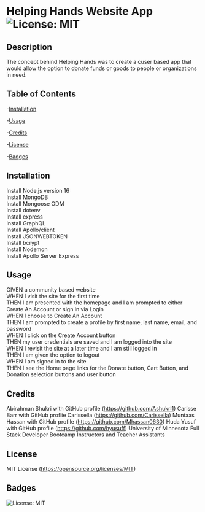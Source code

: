 # Helping Hands Website App ![License: MIT](https://img.shields.io/badge/License-MIT-yellow.svg)

## Description

The concept behind Helping Hands was to create a cuser based app that would allow the option to donate funds or goods to people or organizations in need.

## Table of Contents

-[Installation](#installation)

-[Usage](#usage)

-[Credits](#credits)

-[License](#license)

-[Badges](#badges)

## Installation<a name ="installation"></a>

Install Node.js version 16 <br />
Install MongoDB <br />
Install Mongoose ODM <br />
Install dotenv <br />
Install express <br />
Install GraphQL <br />
Install Apollo/client <br />
Install JSONWEBTOKEN <br />
Install bcrypt <br />
Install Nodemon <br />
Install Apollo Server Express <br />

## Usage<a name ="usage"></a>

GIVEN a community based website <br />
WHEN I visit the site for the first time <br />
THEN I am presented with the homepage and I am prompted to either Create An Account or sign in via Login <br />
WHEN I choose to Create An Account <br />
THEN I am prompted to create a profile by first name, last name, email, and password <br />
WHEN I click on the Create Account button <br />
THEN my user credentials are saved and I am logged into the site <br />
WHEN I revisit the site at a later time and I am still logged in<br />
THEN I am given the option to logout <br />
WHEN I am signed in to the site <br />
THEN I see the Home page links for the Donate button, Cart Button, and Donation selection buttons and user button <br />

## Credits<a name ="credits"></a>

Abirahman Shukri with GitHub profile  (https://github.com/Ashukri1)
Carisse Barr with GitHub proflie Carissella (https://github.com/Carissella)
Muntaas Hassan with GitHub profile  (https://github.com/Mhassan0630)
Huda Yusuf with GitHub profile  (https://github.com/hyusuff)
University of Minnesota Full Stack Developer Bootcamp Instructors and Teacher Assistants

## License<a name="license"></a>

MIT License (https://opensource.org/licenses/MIT)

## Badges<a name="badges"></a>

![License: MIT](https://img.shields.io/badge/License-MIT-yellow.svg)